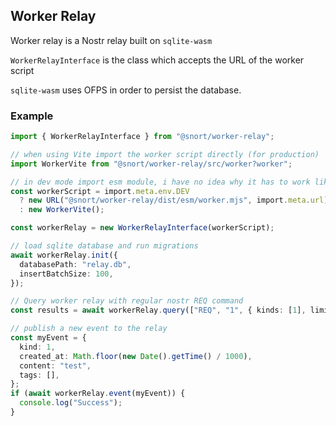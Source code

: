 ## Worker Relay

Worker relay is a Nostr relay built on `sqlite-wasm`

`WorkerRelayInterface` is the class which accepts the URL of the worker script

`sqlite-wasm` uses OFPS in order to persist the database.

### Example

```typescript
import { WorkerRelayInterface } from "@snort/worker-relay";

// when using Vite import the worker script directly (for production)
import WorkerVite from "@snort/worker-relay/src/worker?worker";

// in dev mode import esm module, i have no idea why it has to work like this
const workerScript = import.meta.env.DEV
  ? new URL("@snort/worker-relay/dist/esm/worker.mjs", import.meta.url)
  : new WorkerVite();

const workerRelay = new WorkerRelayInterface(workerScript);

// load sqlite database and run migrations
await workerRelay.init({
  databasePath: "relay.db",
  insertBatchSize: 100,
});

// Query worker relay with regular nostr REQ command
const results = await workerRelay.query(["REQ", "1", { kinds: [1], limit: 10 }]);

// publish a new event to the relay
const myEvent = {
  kind: 1,
  created_at: Math.floor(new Date().getTime() / 1000),
  content: "test",
  tags: [],
};
if (await workerRelay.event(myEvent)) {
  console.log("Success");
}
```
